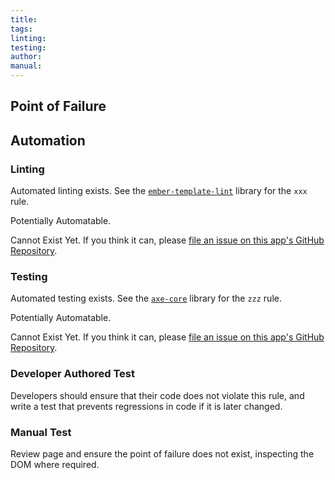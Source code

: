 ```yaml
---
title:
tags: 
linting: 
testing: 
author: 
manual: 
---
```


## Point of Failure


## Automation

### Linting
Automated linting exists. See the [`ember-template-lint`](https://github.com/ember-template-lint/ember-template-lint) library for the `xxx` rule.

Potentially Automatable.

Cannot Exist Yet. If you think it can, please [file an issue on this app's GitHub Repository](https://github.com/MelSumner/a11y-automation/issues).

### Testing
Automated testing exists. See the [`axe-core`](https://github.com/dequelabs/axe-core) library for the `zzz` rule.

Potentially Automatable.

Cannot Exist Yet. If you think it can, please [file an issue on this app's GitHub Repository](https://github.com/MelSumner/a11y-automation/issues).

### Developer Authored Test
Developers should ensure that their code does not violate this rule, and write a test that prevents regressions in code if it is later changed.

### Manual Test
Review page and ensure the point of failure does not exist, inspecting the DOM where required.